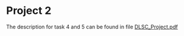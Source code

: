 # Project 2

The description for task 4 and 5 can be found in file [DLSC_Project.pdf](https://github.com/lblum95/Deep_Learning_for_Scientific_Computing/tree/master/Project2/DLSC_Project.pdf)
